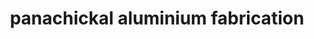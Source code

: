 ---
title: "panachickal aluminium fabrication"
url: /kottayam/panachickal-aluminium-fabrication/
shop: Allgemein
---
